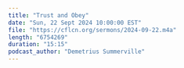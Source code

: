 ```yaml
---
title: "Trust and Obey"
date: "Sun, 22 Sept 2024 10:00:00 EST"
file: "https://cflcn.org/sermons/2024-09-22.m4a"
length: "6754269"
duration: "15:15"
podcast_author: "Demetrius Summerville"
---
```

